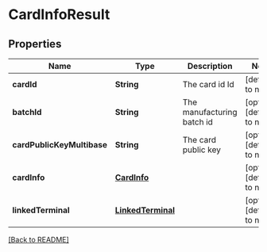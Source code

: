 # CardInfoResult

## Properties

| Name                       | Type                                    | Description                | Notes                        |
| -------------------------- | --------------------------------------- | -------------------------- | ---------------------------- |
| **cardId**                 | **String**                              | The card id Id             | [default to null]            |
| **batchId**                | **String**                              | The manufacturing batch id | [optional] [default to null] |
| **cardPublicKeyMultibase** | **String**                              | The card public key        | [optional] [default to null] |
| **cardInfo**               | [**CardInfo**](CardInfo.md)             |                            | [optional] [default to null] |
| **linkedTerminal**         | [**LinkedTerminal**](LinkedTerminal.md) |                            | [optional] [default to null] |

[[Back to README]](/README.md)